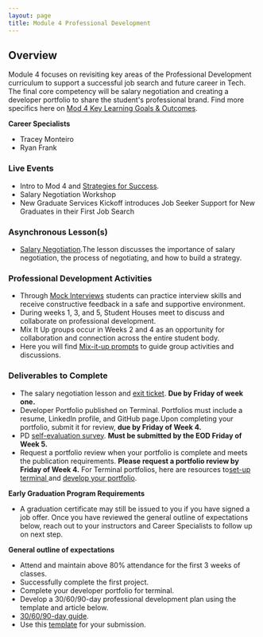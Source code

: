 ```yaml
---
layout: page
title: Module 4 Professional Development
---
```


## Overview
Module 4 focuses on revisiting key areas of the  Professional Development curriculum to support a successful job search and future career in Tech. The final core competency will be salary negotiation and creating a developer portfolio to share the student's professional brand. Find more specifics here on [Mod 4 Key Learning Goals & Outcomes](/module_four/mod4_learning_goals).

**Career Specialists**
*  Tracey Monteiro
*  Ryan Frank

### Live Events
* Intro to Mod 4 and [Strategies for Success](https://careerdev.turing.edu/module_four/week1_kickoff). 
* Salary Negotiation Workshop
* New Graduate Services Kickoff introduces Job Seeker Support for New Graduates in their First Job Search


### Asynchronous Lesson(s)
* [Salary Negotiation](https://careerdev.turing.edu/module_four/negotiations).The lesson discusses the importance of salary negotiation, the process of negotiating, and how to build a strategy. 

### Professional Development Activities
* Through [Mock Interviews](https://careerdev.turing.edu/module_four/mod4_mock_interviews) students can practice interview skills and receive constructive feedback in a safe and supportive environment. 
* During weeks 1, 3, and 5, Student Houses meet to discuss and collaborate on professional development.
* Mix It Up groups occur in Weeks 2 and 4 as an opportunity for collaboration and connection across the entire student body.
* Here you will find [Mix-it-up prompts](https://careerdev.turing.edu/mixed_groups/index) to guide group activities and discussions.
  
### Deliverables to Complete 
* The salary negotiation lesson and [exit ticket](https://docs.google.com/forms/d/e/1FAIpQLSdchKq_CTcnTMHp1QcWRmXCoIgHEs6F5zvaWWkAE2ZiLAMJSg/viewform). **Due by Friday of week one.**
* Developer Portfolio published on Terminal. Portfolios must include a resume, LinkedIn profile, and GitHub page.Upon completing your portfolio, submit it for review, **due by Friday of Week 4.**
* PD [self-evaluation survey](https://airtable.com/shrsS9pDedt4Jvnkd). **Must be submitted by the EOD Friday of Week 5.**
* Request a portfolio review when your portfolio is complete and meets the publication requirements. **Please request a portfolio review by Friday of Week 4.** For Terminal portfolios, here are resources to[set-up terminal ](https://careerdev.turing.edu/resources/terminal_directions) and [develop your portfolio](https://careerdev.turing.edu/module_three/mod3_week1).

  
 **Early Graduation Program Requirements**
  * A graduation certificate may still be issued to you if you have signed a job offer. Once you have reviewed the general outline of expectations below, reach out to your instructors and Career Specialists to follow up on next step.
  
 **General outline of expectations**  
  * Attend and maintain above 80% attendance for the first 3 weeks of classes.
  * Successfully complete the first project.
  * Complete your developer portfolio for terminal.
  * Develop a 30/60/90-day professional development plan using the template and article below.
  * [30/60/90-day guide](https://www.themuse.com/advice/30-60-90-day-plan-instructions-template-example).
  * Use this [template](https://docs.google.com/document/d/1Ak0aP-b8D99cD_uYNaw4Ojo7A8HaJnaTso_U1ooTCfo/edit#) for your submission.


